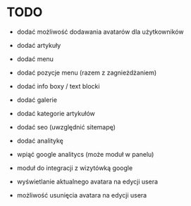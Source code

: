 # TODO

- dodać możliwość dodawania avatarów dla użytkowników
- dodać artykuły
- dodać menu
- dodać pozycje menu (razem z zagnieżdżaniem)
- dodać info boxy / text blocki
- dodać galerie
- dodać kategorie artykułów
- dodać seo (uwzględnić sitemapę)
- dodać analitykę
- wpiąć google analitycs (może moduł w panelu)
- moduł do integracji z wizytówką google

- wyświetlanie aktualnego avatara na edycji usera
- możliwość usunięcia avatara na edycji usera
